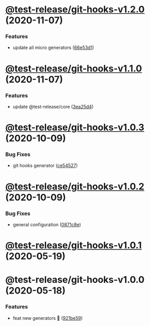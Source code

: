 # [@test-release/git-hooks-v1.2.0](https://github.com/developer239/test-release/compare/@test-release/git-hooks-v1.1.0...@test-release/git-hooks-v1.2.0) (2020-11-07)


### Features

* update all micro generators ([66e53d1](https://github.com/developer239/test-release/commit/66e53d18cedd9809f39897d40ff6270169d17410))

# [@test-release/git-hooks-v1.1.0](https://github.com/developer239/test-release/compare/@test-release/git-hooks-v1.0.3...@test-release/git-hooks-v1.1.0) (2020-11-07)


### Features

* update @test-release/core ([3ea25d4](https://github.com/developer239/test-release/commit/3ea25d446d3f24bdba0dd8dd3a21109639c125e0))

# [@test-release/git-hooks-v1.0.3](https://github.com/developer239/test-release/compare/@test-release/git-hooks-v1.0.2...@test-release/git-hooks-v1.0.3) (2020-10-09)


### Bug Fixes

* git hooks generator ([ce54527](https://github.com/developer239/test-release/commit/ce54527f3f66e45571f7512567f4faefadbaa188))

# [@test-release/git-hooks-v1.0.2](https://github.com/developer239/test-release/compare/@test-release/git-hooks-v1.0.1...@test-release/git-hooks-v1.0.2) (2020-10-09)


### Bug Fixes

* general configuration ([0871c8e](https://github.com/developer239/test-release/commit/0871c8e20b441a959ba4db381b39141682024d87))

# [@test-release/git-hooks-v1.0.1](https://github.com/developer239/test-release/compare/@test-release/git-hooks-v1.0.0...@test-release/git-hooks-v1.0.1) (2020-05-19)

# @test-release/git-hooks-v1.0.0 (2020-05-18)


### Features

* feat new generators 🚀 ([921be59](https://github.com/developer239/test-release/commit/921be594daa33c441152bedeadd92f62c386b32a))
